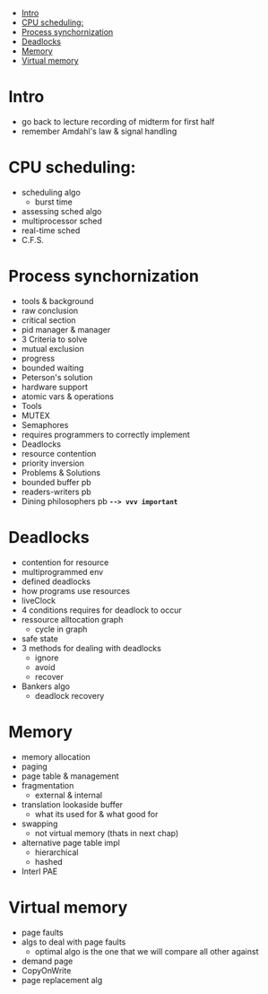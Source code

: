 - [Intro](#intro)
- [CPU scheduling:](#cpu-scheduling)
- [Process synchornization](#process-synchornization)
- [Deadlocks](#deadlocks)
- [Memory](#memory)
- [Virtual memory](#virtual-memory)


# Intro
- go back to lecture recording of midterm for first half
- remember Amdahl's law & signal handling

# CPU scheduling: 
- scheduling algo
  - burst time
- assessing sched algo
- multiprocessor sched
- real-time sched
- C.F.S.

# Process synchornization
- tools & background
- raw conclusion
- critical section
- pid manager & manager
- 3 Criteria to solve
- mutual exclusion
- progress
- bounded waiting
- Peterson's solution
- hardware support
- atomic vars & operations
- Tools
- MUTEX
- Semaphores
- requires programmers to correctly implement
- Deadlocks
- resource contention
- priority inversion
- Problems & Solutions
- bounded buffer pb
- readers-writers pb
- Dining philosophers pb **`--> vvv important`**

# Deadlocks
- contention for resource
- multiprogrammed env
- defined deadlocks
- how programs use resources
- liveClock
- 4 conditions requires for deadlock to occur
- ressource alltocation graph
  - cycle in graph
- safe state
- 3 methods for dealing with deadlocks
  - ignore
  - avoid
  - recover
- Bankers algo
  - deadlock recovery

# Memory
- memory allocation
- paging
- page table & management
- fragmentation
  - external & internal
- translation lookaside buffer 
  - what its used for & what good for
- swapping
  - not virtual memory (thats in next chap)
- alternative page table impl
  - hierarchical
  - hashed
- Interl PAE

# Virtual memory
- page faults
- algs to deal with page faults
  - optimal algo is the one that we will compare all other against
- demand page
- CopyOnWrite
- page replacement alg